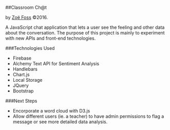 ##Classroom Ch@t

by <a href="http://zoefoss.com" target="_blank">Zo&euml; Foss</a> &copy;2016.

A JavaScript chat application that lets a user see the feeling and other data about the conversation. The purpose of this project is mainly to experiment with new APIs and front-end technologies.

###Technologies Used
- Firebase
- Alchemy Text API for Sentiment Analysis
- Handlebars
- Chart.js
- Local Storage
- JQuery
- Bootstrap

###Next Steps
- Encorporate a word cloud with D3.js
- Allow different users (ie. a teacher) to have admin permissions to flag a message or see more detailed data analysis.  

